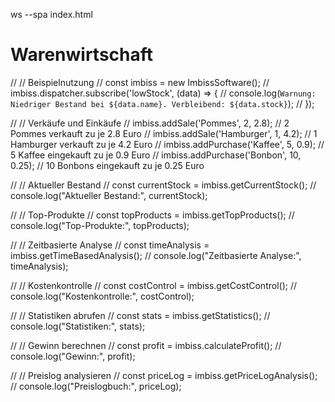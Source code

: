 ws --spa index.html


# Warenwirtschaft

//   // Beispielnutzung
//   const imbiss = new ImbissSoftware();
//   imbiss.dispatcher.subscribe('lowStock', (data) => {
//     console.log(`Warnung: Niedriger Bestand bei ${data.name}. Verbleibend: ${data.stock}`);
//   });
  
//   // Verkäufe und Einkäufe
//   imbiss.addSale('Pommes', 2, 2.8); // 2 Pommes verkauft zu je 2.8 Euro
//   imbiss.addSale('Hamburger', 1, 4.2); // 1 Hamburger verkauft zu je 4.2 Euro
//   imbiss.addPurchase('Kaffee', 5, 0.9); // 5 Kaffee eingekauft zu je 0.9 Euro
//   imbiss.addPurchase('Bonbon', 10, 0.25); // 10 Bonbons eingekauft zu je 0.25 Euro
  
//   // Aktueller Bestand
//   const currentStock = imbiss.getCurrentStock();
//   console.log("Aktueller Bestand:", currentStock);
  
//   // Top-Produkte
//   const topProducts = imbiss.getTopProducts();
//   console.log("Top-Produkte:", topProducts);
  
//   // Zeitbasierte Analyse
//   const timeAnalysis = imbiss.getTimeBasedAnalysis();
//   console.log("Zeitbasierte Analyse:", timeAnalysis);
  
//   // Kostenkontrolle
//   const costControl = imbiss.getCostControl();
//   console.log("Kostenkontrolle:", costControl);
  
//   // Statistiken abrufen
//   const stats = imbiss.getStatistics();
//   console.log("Statistiken:", stats);
  
//   // Gewinn berechnen
//   const profit = imbiss.calculateProfit();
//   console.log("Gewinn:", profit);
  
//   // Preislog analysieren
//   const priceLog = imbiss.getPriceLogAnalysis();
//   console.log("Preislogbuch:", priceLog);
  